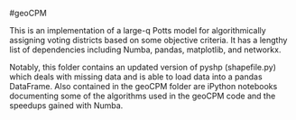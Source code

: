 #geoCPM

This is an implementation of a large-q Potts model for algorithmically assigning voting districts based on some objective criteria.
It has a lengthy list of dependencies including Numba, pandas, matplotlib, and networkx. 

Notably, this folder contains an updated version of pyshp (shapefile.py) which deals with missing data and is able to load data into a pandas DataFrame. 
Also contained in the geoCPM folder are iPython notebooks documenting some of the algorithms used in the geoCPM code and the speedups gained with Numba.
